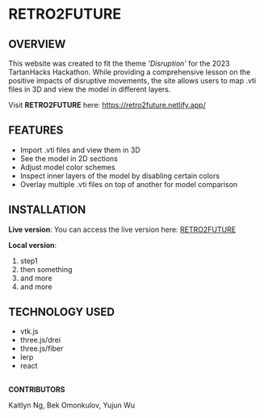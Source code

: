 # RETRO2FUTURE
## OVERVIEW

This website was created to fit the theme *'Disruption'* for the 2023 TartanHacks Hackathon. While providing a comprehensive lesson on the positive impacts of disruptive movements, the site allows users to map .vti files in 3D and view the model in different layers.

Visit **RETRO2FUTURE** here: https://retro2future.netlify.app/

## FEATURES

 - Import .vti files and view them in 3D
 - See the model in 2D sections
 - Adjust model color schemes
 - Inspect inner layers of the model by disabling certain colors
 - Overlay multiple .vti files on top of another for model comparison

## INSTALLATION

**Live version**:
You can access the live version here: [RETRO2FUTURE](https://retro2future.netlify.app/)

**Local version**:
 1. step1
 2. then something
 3. and more
 4. and more

## TECHNOLOGY USED

 - vtk.js
 - three.js/drei
 - three.js/fiber
 - lerp
 - react

## 
**CONTRIBUTORS**

Kaitlyn Ng, Bek Omonkulov, Yujun Wu 

